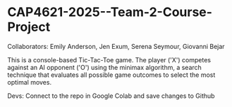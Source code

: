 # CAP4621-2025--Team-2-Course-Project

Collaborators: Emily Anderson, Jen Exum, Serena Seymour, Giovanni Bejar

This is a console-based Tic-Tac-Toe game. The player ('X') competes against an AI opponent ('O') using the minimax algorithm, a search technique that evaluates all possible game outcomes to select the most optimal moves.

Devs: Connect to the repo in Google Colab and save changes to Github
